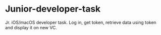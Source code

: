# Junior-developer-task
Jr. iOS/macOS developer task.
Log in, get token, retrieve data using token and display it on new VC.
